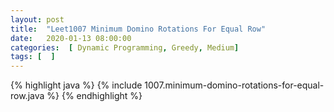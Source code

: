 ```yaml
---
layout: post
title:  "Leet1007 Minimum Domino Rotations For Equal Row"
date:   2020-01-13 08:00:00
categories:  [ Dynamic Programming, Greedy, Medium]
tags: [  ]
---
```


{% highlight java %}
{% include 1007.minimum-domino-rotations-for-equal-row.java %}
{% endhighlight %}
